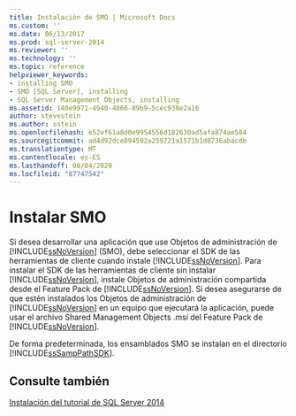 ```yaml
---
title: Instalación de SMO | Microsoft Docs
ms.custom: ''
ms.date: 06/13/2017
ms.prod: sql-server-2014
ms.reviewer: ''
ms.technology: ''
ms.topic: reference
helpviewer_keywords:
- installing SMO
- SMO [SQL Server], installing
- SQL Server Management Objects, installing
ms.assetid: 140e9971-4940-4866-89b9-5cec938e2a16
author: stevestein
ms.author: sstein
ms.openlocfilehash: e52ef61a8d0e9954556d182630ad5afa874ae584
ms.sourcegitcommit: ad4d92dce894592a259721a1571b1d8736abacdb
ms.translationtype: MT
ms.contentlocale: es-ES
ms.lasthandoff: 08/04/2020
ms.locfileid: "87747542"
---
```

# <a name="installing-smo"></a>Instalar SMO
  Si desea desarrollar una aplicación que use Objetos de administración de [!INCLUDE[ssNoVersion](../../includes/ssnoversion-md.md)] (SMO), debe seleccionar el SDK de las herramientas de cliente cuando instale [!INCLUDE[ssNoVersion](../../includes/ssnoversion-md.md)]. Para instalar el SDK de las herramientas de cliente sin instalar [!INCLUDE[ssNoVersion](../../includes/ssnoversion-md.md)], instale Objetos de administración compartida desde el Feature Pack de [!INCLUDE[ssNoVersion](../../includes/ssnoversion-md.md)]. Si desea asegurarse de que estén instalados los Objetos de administración de [!INCLUDE[ssNoVersion](../../includes/ssnoversion-md.md)] en un equipo que ejecutará la aplicación, puede usar el archivo Shared Management Objects .msi del Feature Pack de [!INCLUDE[ssNoVersion](../../includes/ssnoversion-md.md)].  
  
 De forma predeterminada, los ensamblados SMO se instalan en el directorio [!INCLUDE[ssSampPathSDK](../../includes/sssamppathsdk-md.md)].  
  
## <a name="see-also"></a>Consulte también  
 [Instalación del tutorial de SQL Server 2014](../../getting-started/quick-start-installation-of-sql-server-2014.md)  
  
  
